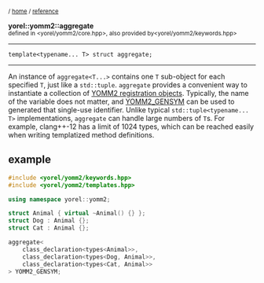 

<sub>/ [home](/README.md) / [reference](/reference/README.md) </sub>

**yorel::yomm2::aggregate**<br>
<sub>defined in <yorel/yomm2/core.hpp>, also provided by<yorel/yomm2/keywords.hpp></sub>

---
```
template<typename... T> struct aggregate;
```
---
An instance of `aggregate<T...>` contains one `T` sub-object for each
specified `T`, just like a `std::tuple`.
`aggregate` provides a convenient way to instantiate a collection of [YOMM2
registration objects](static-object.md). Typically, the name of the variable
does not matter, and [YOMM2_GENSYM](YOMM2_GENSYM.md) can be used to generated that single-use
identifier.
Unlike typical `std::tuple<typename... T>` implementations, `aggregate` can
handle large numbers of `T`s. For example, clang++-12 has a limit of 1024
types, which can be reached easily when writing templatized method
definitions.
## example


```c++
#include <yorel/yomm2/keywords.hpp>
#include <yorel/yomm2/templates.hpp>

using namespace yorel::yomm2;

struct Animal { virtual ~Animal() {} };
struct Dog : Animal {};
struct Cat : Animal {};

aggregate<
    class_declaration<types<Animal>>,
    class_declaration<types<Dog, Animal>>,
    class_declaration<types<Cat, Animal>>
> YOMM2_GENSYM;
```
